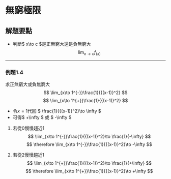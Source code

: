 # 無窮極限

## 解題要點

* 判斷$ x\to c $是正無窮大還是負無窮大
  $$ \lim_{x\to c}f_{(x)} $$

---

### 例題1.4

求正無窮大或負無窮大
$$ \lim_{x\to 1^{-}}\frac{1}{{(x-1)}^2} $$
$$ \lim_{x\to 1^{+}}\frac{1}{{(x-1)}^2} $$

* 令$x=1$代回 $ \frac{1}{{(x-1)}^2}\to \infty $
* 可得$ +\infty $ 或 $ -\infty $

1. 若從0慢慢趨近1
$$ \lim_{x\to 1^{-}}\frac{1}{{(x-1)}^2}\to \frac{1}{-\infty} $$
$$ \therefore \lim_{x\to 1^{-}}\frac{1}{{(x-1)}^2}\to -\infty $$

2. 若從2慢慢趨近1
$$ \lim_{x\to 1^{+}}\frac{1}{{(x-1)}^2}\to \frac{1}{+\infty} $$
$$ \therefore \lim_{x\to 1^{+}}\frac{1}{{(x-1)}^2}\to +\infty $$
